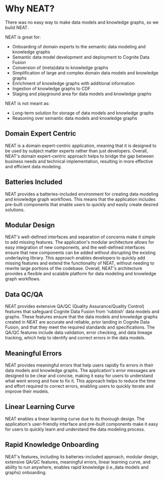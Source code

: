 # Why NEAT?

There was no easy way to make data models and knowledge graphs, so we build NEAT.

NEAT is great for:

- Onboarding of domain experts to the semantic data modeling and knowledge graphs
- Semantic data model development and deployment to Cognite Data Fusion
- Conversion of (meta)data to knowledge graphs
- Simplification of large and complex domain data models and knowledge graphs
- Enrichment of knowledge graphs with additional information
- Ingestion of knowledge graphs to CDF
- Staging and playground area for data models and knowledge graphs

NEAT is not meant as:

- Long-term solution for storage of data models and knowledge graphs
- Reasoning over semantic data models and knowledge graphs



## Domain Expert Centric

NEAT is a domain expert-centric application, meaning that it is designed to be used by subject matter experts 
rather than just developers. Overall, NEAT's domain expert-centric approach helps to bridge the gap between 
business needs and technical implementation, resulting in more effective and efficient data modeling.

## Batteries Included

NEAT provides a batteries-included environment for creating data modeling and knowledge graph workflows. 
This means that the application includes pre-built components that enable users to quickly and easily create desired solutions.

## Modular Design

NEAT's well-defined interfaces and separation of concerns make it simple to add missing features. 
The application's modular architecture allows for easy integration of new components, and the well-defined interfaces 
ensure that new components can be added without disrupting the existing underlaying library. 
This approach enables developers to quickly add missing features and extend the functionality of NEAT,
without needing to rewrite large portions of the codebase. Overall, NEAT's architecture provides a flexible and 
scalable platform for data modeling and knowledge graph workflows.

## Data QC/QA

NEAT provides extensive QA/QC (Quality Assurance/Quality Control) features that safeguard Cognite Data Fusion from 
'rubbish' data models and graphs. These features ensure that the data models and knowledge graphs created in
NEAT are accurate and reliable, prior landing in Cognite Data Fusion, and that they meet the required standards 
and specifications. The QA/QC features include data validation, error checking, and data lineage tracking, 
which help to identify and correct errors in the data models.

## Meaningful Errors

NEAT provides meaningful errors that help users rapidly fix errors in their data models and knowledge graphs. 
The application's error messages are designed to be clear and concise, making it easy for users to understand 
what went wrong and how to fix it. This approach helps to reduce the time and effort required to correct errors, 
enabling users to quickly iterate and improve their models.

## Linear Learning Curve

NEAT enables a linear learning curve due to its thorough design. The application's user-friendly interface and 
pre-built components make it easy for users to quickly learn and understand the data modeling process.

## Rapid Knowledge Onboarding

NEAT's features, including its batteries-included approach, modular design, extensive QA/QC features, meaningful errors, 
linear learning curve, and ability to run anywhere, enables rapid knowledge (i.e.,data models and graphs) onboarding.
